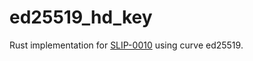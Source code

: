 # ed25519_hd_key

Rust implementation for [SLIP-0010](https://github.com/satoshilabs/slips/blob/master/slip-0010.md) using curve ed25519. 
